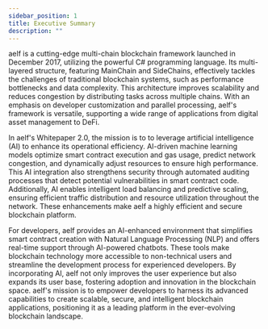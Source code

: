 ```yaml
---
sidebar_position: 1
title: Executive Summary
description: ""
---
```

aelf is a cutting-edge multi-chain blockchain framework launched in December 2017, utilizing the powerful C# programming language. Its multi-layered structure, featuring MainChain and SideChains, effectively tackles the challenges of traditional blockchain systems, such as performance bottlenecks and data complexity. This architecture improves scalability and reduces congestion by distributing tasks across multiple chains. With an emphasis on developer customization and parallel processing, aelf's framework is versatile, supporting a wide range of applications from digital asset management to DeFi.



In aelf's Whitepaper 2.0, the mission is to to leverage artificial intelligence (AI) to enhance its operational efficiency. AI-driven machine learning models optimize smart contract execution and gas usage, predict network congestion, and dynamically adjust resources to ensure high performance. This AI integration also strengthens security through automated auditing processes that detect potential vulnerabilities in smart contract code. Additionally, AI enables intelligent load balancing and predictive scaling, ensuring efficient traffic distribution and resource utilization throughout the network. These enhancements make aelf a highly efficient and secure blockchain platform.



For developers, aelf provides an AI-enhanced environment that simplifies smart contract creation with Natural Language Processing (NLP) and offers real-time support through AI-powered chatbots. These tools make blockchain technology more accessible to non-technical users and streamline the development process for experienced developers. By incorporating AI, aelf not only improves the user experience but also expands its user base, fostering adoption and innovation in the blockchain space. aelf's mission is to empower developers to harness its advanced capabilities to create scalable, secure, and intelligent blockchain applications, positioning it as a leading platform in the ever-evolving blockchain landscape.
